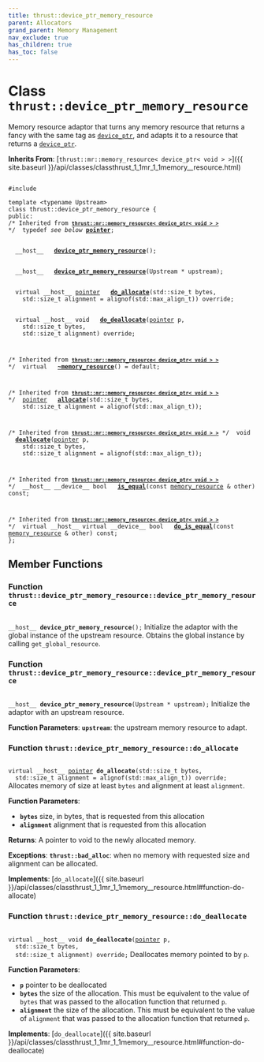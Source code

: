```yaml
---
title: thrust::device_ptr_memory_resource
parent: Allocators
grand_parent: Memory Management
nav_exclude: true
has_children: true
has_toc: false
---
```


# Class `thrust::device_ptr_memory_resource`

Memory resource adaptor that turns any memory resource that returns a fancy with the same tag as <code><a href="{{ site.baseurl }}/api/classes/classthrust_1_1device__ptr.html">device&#95;ptr</a></code>, and adapts it to a resource that returns a <code><a href="{{ site.baseurl }}/api/classes/classthrust_1_1device__ptr.html">device&#95;ptr</a></code>. 

**Inherits From**:
[`thrust::mr::memory_resource< device_ptr< void > >`]({{ site.baseurl }}/api/classes/classthrust_1_1mr_1_1memory__resource.html)

<code class="doxybook">
<span>#include <thrust/device_allocator.h></span><br>
<span>template &lt;typename Upstream&gt;</span>
<span>class thrust::device&#95;ptr&#95;memory&#95;resource {</span>
<span>public:</span><span class="doxybook-comment"><code>&nbsp;&nbsp;</code>
/* Inherited from <code><b><a href="{{ site.baseurl }}/api/classes/classthrust_1_1mr_1_1memory__resource.html">thrust::mr::memory&#95;resource&lt; device&#95;ptr&lt; void &gt; &gt;</a></b></code> */</span><span>&nbsp;&nbsp;typedef <i>see below</i> <b><a href="{{ site.baseurl }}/api/classes/classthrust_1_1mr_1_1memory__resource.html#typedef-pointer">pointer</a></b>;</span>
<br>
<span>&nbsp;&nbsp;__host__ </span><span>&nbsp;&nbsp;<b><a href="{{ site.baseurl }}/api/classes/classthrust_1_1device__ptr__memory__resource.html#function-device-ptr-memory-resource">device&#95;ptr&#95;memory&#95;resource</a></b>();</span>
<br>
<span>&nbsp;&nbsp;__host__ </span><span>&nbsp;&nbsp;<b><a href="{{ site.baseurl }}/api/classes/classthrust_1_1device__ptr__memory__resource.html#function-device-ptr-memory-resource">device&#95;ptr&#95;memory&#95;resource</a></b>(Upstream * upstream);</span>
<br>
<span>&nbsp;&nbsp;virtual __host__ <a href="{{ site.baseurl }}/api/classes/classthrust_1_1mr_1_1memory__resource.html#typedef-pointer">pointer</a> </span><span>&nbsp;&nbsp;<b><a href="{{ site.baseurl }}/api/classes/classthrust_1_1device__ptr__memory__resource.html#function-do-allocate">do&#95;allocate</a></b>(std::size_t bytes,</span>
<span>&nbsp;&nbsp;&nbsp;&nbsp;std::size_t alignment = alignof(std::max&#95;align&#95;t)) override;</span>
<br>
<span>&nbsp;&nbsp;virtual __host__ void </span><span>&nbsp;&nbsp;<b><a href="{{ site.baseurl }}/api/classes/classthrust_1_1device__ptr__memory__resource.html#function-do-deallocate">do&#95;deallocate</a></b>(<a href="{{ site.baseurl }}/api/classes/classthrust_1_1mr_1_1memory__resource.html#typedef-pointer">pointer</a> p,</span>
<span>&nbsp;&nbsp;&nbsp;&nbsp;std::size_t bytes,</span>
<span>&nbsp;&nbsp;&nbsp;&nbsp;std::size_t alignment) override;</span>
<br>
<span class="doxybook-comment"><code>&nbsp;&nbsp;</code>
/* Inherited from <code><b><a href="{{ site.baseurl }}/api/classes/classthrust_1_1mr_1_1memory__resource.html">thrust::mr::memory&#95;resource&lt; device&#95;ptr&lt; void &gt; &gt;</a></b></code> */</span><span>&nbsp;&nbsp;virtual </span><span>&nbsp;&nbsp;<b><a href="{{ site.baseurl }}/api/classes/classthrust_1_1mr_1_1memory__resource.html#function-~memory-resource">~memory&#95;resource</a></b>() = default;</span>
<br>
<span class="doxybook-comment"><code>&nbsp;&nbsp;</code>
/* Inherited from <code><b><a href="{{ site.baseurl }}/api/classes/classthrust_1_1mr_1_1memory__resource.html">thrust::mr::memory&#95;resource&lt; device&#95;ptr&lt; void &gt; &gt;</a></b></code> */</span><span>&nbsp;&nbsp;<a href="{{ site.baseurl }}/api/classes/classthrust_1_1mr_1_1memory__resource.html#typedef-pointer">pointer</a> </span><span>&nbsp;&nbsp;<b><a href="{{ site.baseurl }}/api/classes/classthrust_1_1mr_1_1memory__resource.html#function-allocate">allocate</a></b>(std::size_t bytes,</span>
<span>&nbsp;&nbsp;&nbsp;&nbsp;std::size_t alignment = alignof(std::max&#95;align&#95;t));</span>
<br>
<span class="doxybook-comment"><code>&nbsp;&nbsp;</code>
/* Inherited from <code><b><a href="{{ site.baseurl }}/api/classes/classthrust_1_1mr_1_1memory__resource.html">thrust::mr::memory&#95;resource&lt; device&#95;ptr&lt; void &gt; &gt;</a></b></code> */</span><span>&nbsp;&nbsp;void </span><span>&nbsp;&nbsp;<b><a href="{{ site.baseurl }}/api/classes/classthrust_1_1mr_1_1memory__resource.html#function-deallocate">deallocate</a></b>(<a href="{{ site.baseurl }}/api/classes/classthrust_1_1mr_1_1memory__resource.html#typedef-pointer">pointer</a> p,</span>
<span>&nbsp;&nbsp;&nbsp;&nbsp;std::size_t bytes,</span>
<span>&nbsp;&nbsp;&nbsp;&nbsp;std::size_t alignment = alignof(std::max&#95;align&#95;t));</span>
<br>
<span class="doxybook-comment"><code>&nbsp;&nbsp;</code>
/* Inherited from <code><b><a href="{{ site.baseurl }}/api/classes/classthrust_1_1mr_1_1memory__resource.html">thrust::mr::memory&#95;resource&lt; device&#95;ptr&lt; void &gt; &gt;</a></b></code> */</span><span>&nbsp;&nbsp;__host__ __device__ bool </span><span>&nbsp;&nbsp;<b><a href="{{ site.baseurl }}/api/classes/classthrust_1_1mr_1_1memory__resource.html#function-is-equal">is&#95;equal</a></b>(const <a href="{{ site.baseurl }}/api/classes/classthrust_1_1mr_1_1memory__resource.html">memory_resource</a> & other) const;</span>
<br>
<span class="doxybook-comment"><code>&nbsp;&nbsp;</code>
/* Inherited from <code><b><a href="{{ site.baseurl }}/api/classes/classthrust_1_1mr_1_1memory__resource.html">thrust::mr::memory&#95;resource&lt; device&#95;ptr&lt; void &gt; &gt;</a></b></code> */</span><span>&nbsp;&nbsp;virtual __host__ virtual __device__ bool </span><span>&nbsp;&nbsp;<b><a href="{{ site.baseurl }}/api/classes/classthrust_1_1mr_1_1memory__resource.html#function-do-is-equal">do&#95;is&#95;equal</a></b>(const <a href="{{ site.baseurl }}/api/classes/classthrust_1_1mr_1_1memory__resource.html">memory_resource</a> & other) const;</span>
<span>};</span>
</code>

## Member Functions

<h3 id="function-device-ptr-memory-resource">
Function <code>thrust::device&#95;ptr&#95;memory&#95;resource::device&#95;ptr&#95;memory&#95;resource</code>
</h3>

<code class="doxybook">
<span>__host__ </span><span><b>device_ptr_memory_resource</b>();</span></code>
Initialize the adaptor with the global instance of the upstream resource. Obtains the global instance by calling <code>get&#95;global&#95;resource</code>. 

<h3 id="function-device-ptr-memory-resource">
Function <code>thrust::device&#95;ptr&#95;memory&#95;resource::device&#95;ptr&#95;memory&#95;resource</code>
</h3>

<code class="doxybook">
<span>__host__ </span><span><b>device_ptr_memory_resource</b>(Upstream * upstream);</span></code>
Initialize the adaptor with an upstream resource.

**Function Parameters**:
**`upstream`**: the upstream memory resource to adapt. 

<h3 id="function-do-allocate">
Function <code>thrust::device&#95;ptr&#95;memory&#95;resource::do&#95;allocate</code>
</h3>

<code class="doxybook">
<span>virtual __host__ <a href="{{ site.baseurl }}/api/classes/classthrust_1_1mr_1_1memory__resource.html#typedef-pointer">pointer</a> </span><span><b>do_allocate</b>(std::size_t bytes,</span>
<span>&nbsp;&nbsp;std::size_t alignment = alignof(std::max&#95;align&#95;t)) override;</span></code>
Allocates memory of size at least <code>bytes</code> and alignment at least <code>alignment</code>.

**Function Parameters**:
* **`bytes`** size, in bytes, that is requested from this allocation 
* **`alignment`** alignment that is requested from this allocation 

**Returns**:
A pointer to void to the newly allocated memory. 

**Exceptions**:
**`thrust::bad_alloc`**: when no memory with requested size and alignment can be allocated. 

**Implements**: [`do_allocate`]({{ site.baseurl }}/api/classes/classthrust_1_1mr_1_1memory__resource.html#function-do-allocate)

<h3 id="function-do-deallocate">
Function <code>thrust::device&#95;ptr&#95;memory&#95;resource::do&#95;deallocate</code>
</h3>

<code class="doxybook">
<span>virtual __host__ void </span><span><b>do_deallocate</b>(<a href="{{ site.baseurl }}/api/classes/classthrust_1_1mr_1_1memory__resource.html#typedef-pointer">pointer</a> p,</span>
<span>&nbsp;&nbsp;std::size_t bytes,</span>
<span>&nbsp;&nbsp;std::size_t alignment) override;</span></code>
Deallocates memory pointed to by <code>p</code>.

**Function Parameters**:
* **`p`** pointer to be deallocated 
* **`bytes`** the size of the allocation. This must be equivalent to the value of <code>bytes</code> that was passed to the allocation function that returned <code>p</code>. 
* **`alignment`** the size of the allocation. This must be equivalent to the value of <code>alignment</code> that was passed to the allocation function that returned <code>p</code>. 

**Implements**: [`do_deallocate`]({{ site.baseurl }}/api/classes/classthrust_1_1mr_1_1memory__resource.html#function-do-deallocate)


